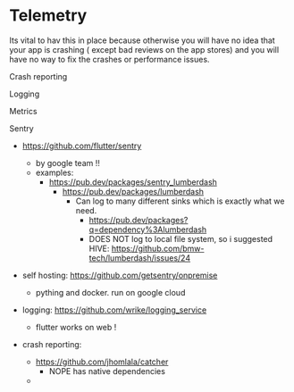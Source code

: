 # Telemetry

Its vital to hav this in place because otherwise you will have no idea that your app is crashing ( except bad reviews on the app stores) and you will have no way to fix the crashes or performance issues.

Crash reporting

Logging

Metrics

Sentry

- https://github.com/flutter/sentry
	- by google team !!
	- examples:
		- https://pub.dev/packages/sentry_lumberdash
			- https://pub.dev/packages/lumberdash
				- Can log to many different sinks which is exactly what we need. 
					- https://pub.dev/packages?q=dependency%3Alumberdash
					- DOES NOT log to local file system, so i suggested HIVE: https://github.com/bmw-tech/lumberdash/issues/24
				


- self hosting: https://github.com/getsentry/onpremise
	- pything and docker. run on google cloud

- logging: https://github.com/wrike/logging_service
	- flutter works on web !

- crash reporting: 
	- https://github.com/jhomlala/catcher
		- NOPE has native dependencies
	-
